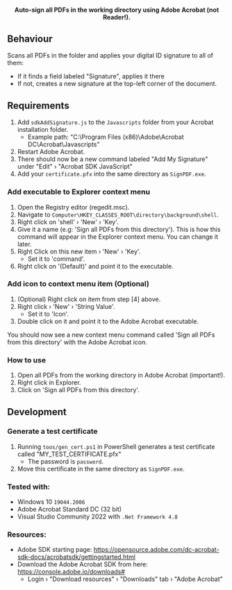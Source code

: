 <h4 align="center">
    Auto-sign all PDFs in the working directory using Adobe Acrobat (not Reader!).
</h4>


## Behaviour
Scans all PDFs in the folder and applies your digital ID signature to all of them:
- If it finds a field labeled "Signature", applies it there
- If not, creates a new signature at the top-left corner of the document.


## Requirements
1. Add `sdkAddSignature.js` to the `Javascripts` folder from your Acrobat installation folder.
    - Example path: "C:\Program Files (x86)\Adobe\Acrobat DC\Acrobat\Javascripts"
2. Restart Adobe Acrobat.
3. There should now be a new command labeled "Add My Signature" under "Edit" › "Acrobat SDK JavaScript"
4. Add your `certificate.pfx` into the same directory as `SignPDF.exe`.


### Add executable to Explorer context menu
1. Open the Registry editor (regedit.msc).
2. Navigate to `Computer\HKEY_CLASSES_ROOT\directory\background\shell`.
3. Right click on 'shell' › 'New' › 'Key'.
4. Give it a name (e.g: 'Sign all PDFs from this directory'). This is how this command will appear in the Explorer context menu. You can change it later.
5. Right Click on this new item › 'New' › 'Key'.
    - Set it to 'command'.
7. Right click on '(Default)' and point it to the executable.


### Add icon to context menu item (Optional)
1. (Optional) Right click on item from step [4] above.
2. Right click › 'New' › 'String Value'.
    - Set it to 'Icon'.
3. Double click on it and point it to the Adobe Acrobat executable.

You should now see a new context menu command called 'Sign all PDFs from this directory' with the Adobe Acrobat icon.


### How to use
1. Open all PDFs from the working directory in Adobe Acrobat (important!).
2. Right click in Explorer.
3. Click on 'Sign all PDFs from this directory'.


## Development
### Generate a test certificate
1. Running `toos/gen_cert.ps1` in PowerShell generates a test certificate called "MY_TEST_CERTIFICATE.pfx"
    - The password is `password`.
2. Move this certificate in the same directory as `SignPDF.exe`.

### Tested with:
- Windows 10 `19044.2006`
- Adobe Acrobat Standard DC (32 bit)
- Visual Studio Community 2022 with `.Net Framework 4.8`


### Resources:
- Adobe SDK starting page: https://opensource.adobe.com/dc-acrobat-sdk-docs/acrobatsdk/gettingstarted.html
- Download the Adobe Acrobat SDK from here: https://console.adobe.io/downloads#
    - Login › "Download resources" › "Downloads" tab › "Adobe Acrobat"